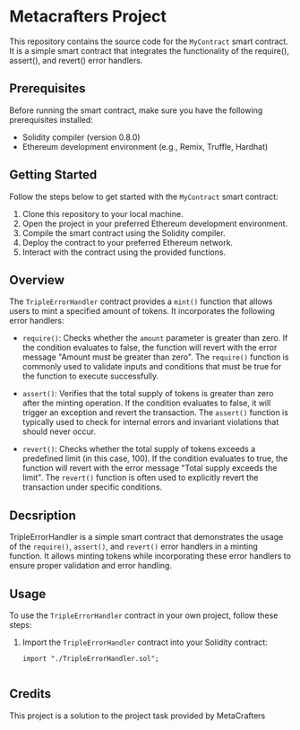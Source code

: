 # Metacrafters Project 

This repository contains the source code for the `MyContract` smart contract. It is a simple smart contract that integrates the functionality of the require(), assert(), and revert() error handlers. 
## Prerequisites

Before running the smart contract, make sure you have the following prerequisites installed:

- Solidity compiler (version 0.8.0)
- Ethereum development environment (e.g., Remix, Truffle, Hardhat)

## Getting Started

Follow the steps below to get started with the `MyContract` smart contract:

1. Clone this repository to your local machine.
2. Open the project in your preferred Ethereum development environment.
3. Compile the smart contract using the Solidity compiler.
4. Deploy the contract to your preferred Ethereum network.
5. Interact with the contract using the provided functions.

## Overview
The `TripleErrorHandler` contract provides a `mint()` function that allows users to mint a specified amount of tokens. It incorporates the following error handlers:

- `require()`: Checks whether the `amount` parameter is greater than zero. If the condition evaluates to false, the function will revert with the error message "Amount must be greater than zero". The `require()` function is commonly used to validate inputs and conditions that must be true for the function to execute successfully.

- `assert()`: Verifies that the total supply of tokens is greater than zero after the minting operation. If the condition evaluates to false, it will trigger an exception and revert the transaction. The `assert()` function is typically used to check for internal errors and invariant violations that should never occur.

- `revert()`: Checks whether the total supply of tokens exceeds a predefined limit (in this case, 100). If the condition evaluates to true, the function will revert with the error message "Total supply exceeds the limit". The `revert()` function is often used to explicitly revert the transaction under specific conditions.

## Decsription
TripleErrorHandler is a simple smart contract that demonstrates the usage of the `require()`, `assert()`, and `revert()` error handlers in a minting function. It allows minting tokens while incorporating these error handlers to ensure proper validation and error handling.

## Usage

To use the `TripleErrorHandler` contract in your own project, follow these steps:

1. Import the `TripleErrorHandler` contract into your Solidity contract:

   ```solidity
   import "./TripleErrorHandler.sol";


## Credits

This project is a solution to the project task provided by MetaCrafters
